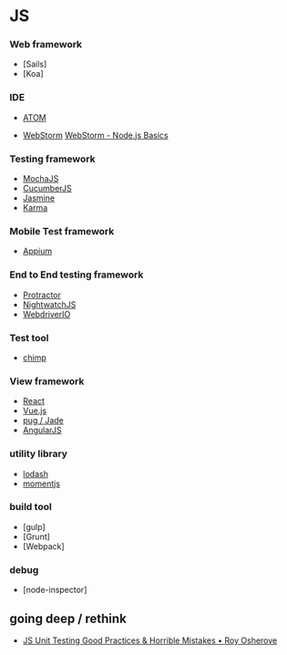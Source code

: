 # JS

### Web framework
- [Sails]
- [Koa]

### IDE
- [ATOM](https://atom.io/)

- [WebStorm](https://www.jetbrains.com/webstorm/)
[WebStorm - Node.js Basics](https://www.youtube.com/watch?v=EMiU8zACVgA)

### Testing framework
- [MochaJS](https://mochajs.org/)
- [CucumberJS](https://cucumber.io/docs/reference/javascript)
- [Jasmine](http://jasmine.github.io/)
- [Karma](https://karma-runner.github.io)

### Mobile Test framework
- [Appium](http://appium.io/)

### End to End testing framework
- [Protractor](http://www.protractortest.org/)
- [NightwatchJS](http://nightwatchjs.org/)
- [WebdriverIO](http://webdriver.io/)

### Test tool
- [chimp](https://chimp.readme.io/)

### View framework
- [React](https://facebook.github.io/react/)
- [Vue.js](https://vuejs.org/)
- [pug / Jade](http://jade-lang.com/)
- [AngularJS](https://angularjs.org/)

### utility library
- [lodash](https://lodash.com/)
- [momentjs](http://momentjs.com/)

### build tool
- [gulp]
- [Grunt]
- [Webpack]

### debug
- [node-inspector]

## going deep / rethink
- [JS Unit Testing Good Practices & Horrible Mistakes • Roy Osherove](https://www.youtube.com/watch?v=iP0Vl-vU3XM)
